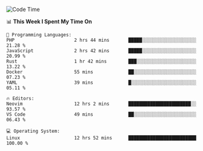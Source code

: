 <!-- [![Top Langs](https://github-readme-stats.vercel.app/api/top-langs/?username=gagahsyuja&theme=dracula&hide_border=true&border_radius=7)](https://github.com/anuraghazra/github-readme-stats) -->

<!--START_SECTION:waka-->
![Code Time](http://img.shields.io/badge/Code%20Time-759%20hrs%2047%20mins-blue)

📊 **This Week I Spent My Time On** 

```text
💬 Programming Languages: 
PHP                      2 hrs 44 mins       █████░░░░░░░░░░░░░░░░░░░░   21.28 % 
JavaScript               2 hrs 42 mins       █████░░░░░░░░░░░░░░░░░░░░   20.99 % 
Rust                     1 hr 42 mins        ███░░░░░░░░░░░░░░░░░░░░░░   13.22 % 
Docker                   55 mins             ██░░░░░░░░░░░░░░░░░░░░░░░   07.23 % 
YAML                     39 mins             █░░░░░░░░░░░░░░░░░░░░░░░░   05.11 % 

🔥 Editors: 
Neovim                   12 hrs 2 mins       ███████████████████████░░   93.57 % 
VS Code                  49 mins             ██░░░░░░░░░░░░░░░░░░░░░░░   06.43 % 

💻 Operating System: 
Linux                    12 hrs 52 mins      █████████████████████████   100.00 % 
```


<!--END_SECTION:waka-->
